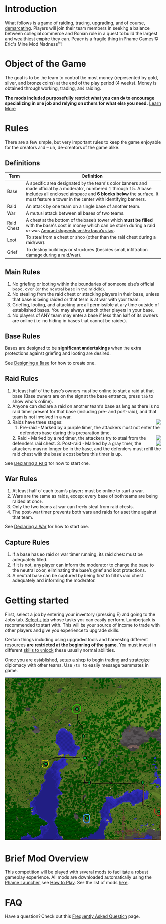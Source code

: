 # Introduction
What follows is a game of raiding, trading, upgrading, and of course, [demarcating](https://www.wordnik.com/words/demarcate). Players will join their team members in seeking a balance between collegial commerce and Roman rule in a quest to build the largest and wealthiest empire they can. Peace is a fragile thing in Phame Games’© Eric's Mine Mod Madness™!

# Object of the Game
The goal is to be the team to control the most money (represented by gold, silver, and bronze coins) at the end of the play period (4 weeks). Money is obtained through working, trading, and raiding.

**The mods included purposefully restrict what you can do to encourage specializing in one job and relying on others for what else you need.** [Learn More](/emmm/details/#mods)

# Rules
There are a few simple, but very important rules to keep the game enjoyable for the creators and – uh, de-creators of the game alike.

## Definitions
| Term | Definition |
| -- | -- |
| Base | A specific area designated by the team's color banners and made official by a moderator, numbered 1 through 15. A base includes all enclosed airspace and **6 blocks below** the surface. It must feature a tower in the center with identifying banners. |
| Raid | An attack by one team on a single base of another team. |
| War | A mutual attack between all bases of two teams. |
| Raid Chest | A chest at the bottom of the base’s tower which **must be filled** with the base's cost in money which can be stolen during a raid or war. [Amount depends on the base’s size](/emmm/details/#base-cost). |
| Loot | To steal from a chest or shop (other than the raid chest during a raid/war). |
| Grief | To destroy buildings or structures (besides small, infiltration damage during a raid/war). |

## Main Rules
1. No griefing or looting within the boundaries of someone else’s official base, ever (or the neutral base in the middle).
2. No stealing from the raid chest or attacking players in their base, unless that base is being raided or that team is at war with your team.
3. Griefing, looting, and attacking are all permissible at any time outside of established bases. You may always attack other players in your base.
4. No players of ANY team may enter a base if less than half of its owners are online (i.e. no hiding in bases that cannot be raided).

## Base Rules

Bases are designed to be **significant undertakings** when the extra protections against griefing and looting are desired.

See [Designing a Base](/emmm/details/#designing-a-base) for how to create one.

## Raid Rules
1. At least half of the base’s owners must be online to start a raid at that base (Base owners are on the sign at the base entrance, press `tab` to show who's online).
2. Anyone can declare a raid on another team’s base as long as there is no raid timer present for that base (including pre- and post-raid), and that team is not involved in a war.
3. Raids have three stages:
    <img style="float: right;" src="/emmm/return_to_base.png">
    1. Pre-raid - Marked by a purple timer, the attackers must not enter the defenders base during this preparation time.
    <img style="float: right;" src="/emmm/defend_base.png">
    2. Raid - Marked by a red timer, the attackers try to steal from the defenders raid chest.
    <img style="float: right;" src="/emmm/restock_base.png">
    3. Post-raid - Marked by a gray timer, the attackers may no longer be in the base, and the defenders must refill the raid chest with the base's cost before this timer is up.

See [Declaring a Raid](/emmm/details/#declaring-a-raid) for how to start one.

## War Rules

1. At least half of each team’s players must be online to start a war.
3. Wars are the same as raids, except every base of both teams are being raided at once.
4. Only the two teams at war can freely steal from raid chests.
5. The post-war timer prevents both wars and raids for a set time against that team.

See [Declaring a War](/emmm/details/#declaring-a-war) for how to start one.

## Capture Rules
1. If a base has no raid or war timer running, its raid chest must be adequately filled.
2. If it is not, any player can inform the moderator to change the base to the neutral color, eliminating the base’s grief and loot protections.
3. A neutral base can be captured by being first to fill its raid chest adequately and informing the moderator.

# Getting started
First, select a job by entering your inventory (pressing E) and going to the Jobs tab. [Select a job](/emmm/jobs-addon/#job-tasks) whose tasks you can easily perform. Lumberjack is recommended to start with. This will be your source of income to trade with other players and give you experience to upgrade skills.

Certain things including using upgraded tools and harvesting different resources **are restricted at the beginning of the game**. You must invest in different [skills to unlock](/emmm/levelz/#unlocking-abilities) these usually normal abilities.

Once you are established, [setup a shop](/emmm/details/#setup-a-shop) to begin trading and strategize diplomacy with other teams. Use `/tm ` to easily message teammates in game.

![](map-marked.png)

# Brief Mod Overview
This competition will be played with several mods to facilitate a robust gameplay experience. All mods are downloaded automatically using the [Phame Launcher](https://phame.dev), see [How to Play](/emmm/how-to-play). See the list of mods [here](/emmm/details/#mods).

# FAQ
Have a question? Check out this [Frequently Asked Question](/emmm/faq/) page.
